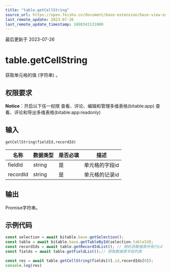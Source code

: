 ```yaml
---
title: "table.getCellString"
source_url: https://open.feishu.cn/document/base-extension/base-view-extensions/api/table/table_getcellstring
last_remote_update: 2023-07-26
last_remote_update_timestamp: 1690343131000
---
```

最后更新于 2023-07-26

# table.getCellString
获取单元格的值 (字符串) 。

## 权限要求
**Notice**：开启以下任一权限
查看、评论、编辑和管理多维表格(bitable:app)
查看、评论和导出多维表格(bitable:app:readonly)

## 输入
```
getCellString(fieldId,recordId)
```

名称 | 数据类型 | 是否必填 | 描述
--- | --- | --- | ---
fieldId | string | 是 | 单元格的字段id
recordId | string | 是 | 单元格的记录id

## 输出
Promise字符串。
## 示例代码

```js
const selection = await bitable.base.getSelection();
const table = await bitable.base.getTableById(selection.tableId);
const recordIds = await table.getRecordIdList(); // 随机获数据表所有行id
const fields = await table.getFieldList();// 获取数据表字段列表

const res = await table.getCellString(fields[0].id,recordIds[0]); 
console.log(res)

```
